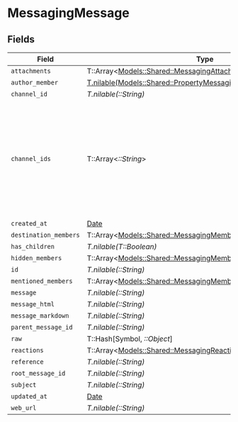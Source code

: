 # MessagingMessage


## Fields

| Field                                                                                                                          | Type                                                                                                                           | Required                                                                                                                       | Description                                                                                                                    |
| ------------------------------------------------------------------------------------------------------------------------------ | ------------------------------------------------------------------------------------------------------------------------------ | ------------------------------------------------------------------------------------------------------------------------------ | ------------------------------------------------------------------------------------------------------------------------------ |
| `attachments`                                                                                                                  | T::Array<[Models::Shared::MessagingAttachment](../../models/shared/messagingattachment.md)>                                    | :heavy_minus_sign:                                                                                                             | N/A                                                                                                                            |
| `author_member`                                                                                                                | [T.nilable(Models::Shared::PropertyMessagingMessageAuthorMember)](../../models/shared/propertymessagingmessageauthormember.md) | :heavy_minus_sign:                                                                                                             | N/A                                                                                                                            |
| `channel_id`                                                                                                                   | *T.nilable(::String)*                                                                                                          | :heavy_minus_sign:                                                                                                             | N/A                                                                                                                            |
| `channel_ids`                                                                                                                  | T::Array<*::String*>                                                                                                           | :heavy_minus_sign:                                                                                                             | Represents the IDs of all channels to which the message is sent. Identifies the channels where the message is posted.          |
| `created_at`                                                                                                                   | [Date](https://ruby-doc.org/stdlib-2.6.1/libdoc/date/rdoc/Date.html)                                                           | :heavy_minus_sign:                                                                                                             | N/A                                                                                                                            |
| `destination_members`                                                                                                          | T::Array<[Models::Shared::MessagingMember](../../models/shared/messagingmember.md)>                                            | :heavy_minus_sign:                                                                                                             | N/A                                                                                                                            |
| `has_children`                                                                                                                 | *T.nilable(T::Boolean)*                                                                                                        | :heavy_minus_sign:                                                                                                             | N/A                                                                                                                            |
| `hidden_members`                                                                                                               | T::Array<[Models::Shared::MessagingMember](../../models/shared/messagingmember.md)>                                            | :heavy_minus_sign:                                                                                                             | N/A                                                                                                                            |
| `id`                                                                                                                           | *T.nilable(::String)*                                                                                                          | :heavy_minus_sign:                                                                                                             | N/A                                                                                                                            |
| `mentioned_members`                                                                                                            | T::Array<[Models::Shared::MessagingMember](../../models/shared/messagingmember.md)>                                            | :heavy_minus_sign:                                                                                                             | N/A                                                                                                                            |
| `message`                                                                                                                      | *T.nilable(::String)*                                                                                                          | :heavy_minus_sign:                                                                                                             | N/A                                                                                                                            |
| `message_html`                                                                                                                 | *T.nilable(::String)*                                                                                                          | :heavy_minus_sign:                                                                                                             | N/A                                                                                                                            |
| `message_markdown`                                                                                                             | *T.nilable(::String)*                                                                                                          | :heavy_minus_sign:                                                                                                             | N/A                                                                                                                            |
| `parent_message_id`                                                                                                            | *T.nilable(::String)*                                                                                                          | :heavy_minus_sign:                                                                                                             | N/A                                                                                                                            |
| `raw`                                                                                                                          | T::Hash[Symbol, *::Object*]                                                                                                    | :heavy_minus_sign:                                                                                                             | N/A                                                                                                                            |
| `reactions`                                                                                                                    | T::Array<[Models::Shared::MessagingReaction](../../models/shared/messagingreaction.md)>                                        | :heavy_minus_sign:                                                                                                             | N/A                                                                                                                            |
| `reference`                                                                                                                    | *T.nilable(::String)*                                                                                                          | :heavy_minus_sign:                                                                                                             | N/A                                                                                                                            |
| `root_message_id`                                                                                                              | *T.nilable(::String)*                                                                                                          | :heavy_minus_sign:                                                                                                             | N/A                                                                                                                            |
| `subject`                                                                                                                      | *T.nilable(::String)*                                                                                                          | :heavy_minus_sign:                                                                                                             | N/A                                                                                                                            |
| `updated_at`                                                                                                                   | [Date](https://ruby-doc.org/stdlib-2.6.1/libdoc/date/rdoc/Date.html)                                                           | :heavy_minus_sign:                                                                                                             | N/A                                                                                                                            |
| `web_url`                                                                                                                      | *T.nilable(::String)*                                                                                                          | :heavy_minus_sign:                                                                                                             | N/A                                                                                                                            |
